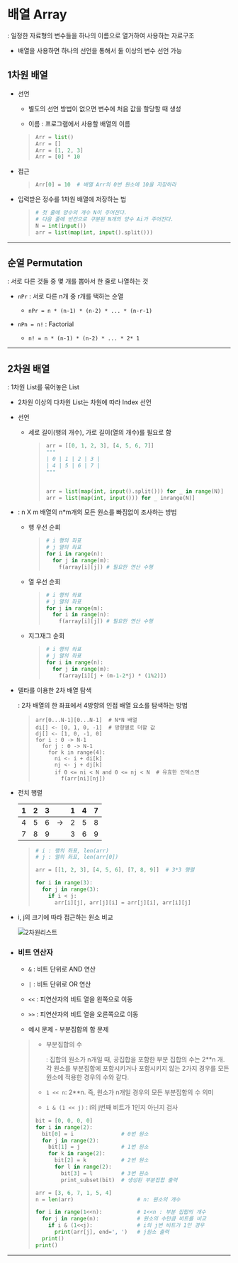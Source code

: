 # 배열 Array

: 일정한 자료형의 변수들을 하나의 이름으로 열거하여 사용하는 자료구조

- 배열을 사용하면 하나의 선언을 통해서 둘 이상의 변수 선언 가능

## 1차원 배열

- 선언
  
  - 별도의 선언 방법이 없으면 변수에 처음 값을 할당할 때 생성
  
  - 이름 : 프로그램에서 사용할 배열의 이름
  
  > ```python
  > Arr = list()
  > Arr = []
  > Arr = [1, 2, 3]
  > Arr = [0] * 10
  > ```

- 접근
  
  > ```python
  > Arr[0] = 10  # 배열 Arr의 0번 원소에 10을 저장하라
  > ```

- 입력받은 정수를 1차원 배열에 저장하는 법
  
  > ```python
  > # 첫 줄에 양수의 개수 N이 주어진다.
  > # 다음 줄에 빈칸으로 구분된 N개의 양수 Ai가 주어진다.
  > N = int(input())
  > arr = list(map(int, input().split()))
  > ```

---

## 순열 Permutation

: 서로 다른 것들 중 몇 개를 뽑아서 한 줄로 나열하는 것

- `nPr` : 서로 다른 n개 중 r개를 택하는 순열
  
  - `nPr = n * (n-1) * (n-2) * ... * (n-r-1)`

- `nPn = n!` : Factorial
  
  - `n! = n * (n-1) * (n-2) * ... * 2* 1`

---

## 2차원 배열

: 1차원 List를 묶어놓은 List

- 2차원 이상의 다차원 List는 차원에 따라 Index 선언

- 선언
  
  - 세로 길이(행의 개수), 가로 길이(열의 개수)를 필요로 함
    
    > ```python
    > arr = [[0, 1, 2, 3], [4, 5, 6, 7]]
    > """
    > | 0 | 1 | 2 | 3 |
    > | 4 | 5 | 6 | 7 |
    > """
    > 
    > 
    > arr = list(map(int, input().split())) for _ in range(N)]
    > arr = list(map(int, input())) for _ inrange(N)]
    > ```

- : n X m 배열의 n*m개의 모든 원소를 빠짐없이 조사하는 방법
  
  - 행 우선 순회
    
    > ```python
    > # i 행의 좌표
    > # j 열의 좌표
    > for i in range(n):
    >   for j in range(m):
    >     f(array[i][j]) # 필요한 연산 수행
    > ```
  
  - 열 우선 순회
    
    > ```python
    > # i 행의 좌표
    > # j 열의 좌표
    > for j in range(m):
    >   for i in range(n):
    >     f(array[i][j]) # 필요한 연산 수행
    > ```
  
  - 지그재그 순회
    
    > ```python
    > # i 행의 좌표
    > # j 열의 좌표
    > for i in range(n):
    >   for j in range(m):
    >     f(array[i][j + (m-1-2*j) * (1%2)])
    > ```

- 델타를 이용한 2차 배열 탐색
  
  : 2차 배열의 한 좌표에서 4방향의 인접 배열 요소를 탐색하는 방법
  
  > ```pseudocode
  > arr[0...N-1][0...N-1]  # N*N 배열
  > di[] <- [0, 1, 0, -1]  # 방향별로 더할 값
  > dj[] <- [1, 0, -1, 0]
  > for i : 0 -> N-1
  >   for j : 0 -> N-1
  >     for k in range(4):
  >       ni <- i + di[k]
  >       nj <- j + dj[k]
  >       if 0 <= ni < N and 0 <= nj < N  # 유효한 인덱스면
  >         f(arr[ni][nj])
  > ```

- 전치 행렬
  
  | 1   | 2   | 3   |     | 1   | 4   | 7   |
  | --- | --- | --- | --- | --- | --- | --- |
  | 4   | 5   | 6   | ->  | 2   | 5   | 8   |
  | 7   | 8   | 9   |     | 3   | 6   | 9   |
  
  > ```python
  > # i : 행의 좌표, len(arr)
  > # j : 열의 좌표, len(arr[0])
  > 
  > arr = [[1, 2, 3], [4, 5, 6], [7, 8, 9]]  # 3*3 행렬
  > 
  > for i in range(3):
  >   for j in range(3):
  >     if i < j:
  >       arr[i][j], arr[j][i] = arr[j][i], arr[i][j]
  > ```

- i, j의 크기에 따라 접근하는 원소 비교
  
  ![2차원리스트](https://github.com/user-attachments/assets/eac3264f-39ff-4eca-8706-8203bcc33446)

- ### 비트 연산자
  
  - `&` : 비트 단위로 AND 연산
  
  - `|` : 비트 단위로 OR 연산
  
  - `<<` : 피연산자의 비트 열을 왼쪽으로 이동
  
  - `>>` : 피연산자의 비트 열을 오른쪽으로 이동
  
  - 예시 문제 - 부분집합의 합 문제
  
  > - 부분집합의 수
  >   
  >   : 집합의 원소가 n개일 때, 공집합을 포함한 부분 집합의 수는 2**n 개. 각 원소를 부분집합에 포함시키거나 포함시키지 않는 2가지 경우를 모든 원소에 적용한 경우의 수와 같다.
  > 
  > - `1 << n`: 2**n. 즉, 원소가 n개일 경우의 모든 부분집합의 수 의미
  > 
  > - `i & (1 << j)` : i의 j번째 비트가 1인지 아닌지 검사
  > 
  > ```python
  > bit = [0, 0, 0, 0]
  > for i in range(2):
  >   bit[0] = i               # 0번 원소
  >   for j in range(2):
  >     bit[1] = j             # 1번 원소
  >     for k in range(2):
  >       bit[2] = k           # 2번 원소
  >       for l in range(2):
  >         bit[3] = l         # 3번 원소
  >         print_subset(bit)  # 생성된 부분집합 출력
  > ```
  > 
  > ```python
  > arr = [3, 6, 7, 1, 5, 4]
  > n = len(arr)                    # n: 원소의 개수
  > 
  > for i in range(1<<n):           # 1<<n : 부분 집합의 개수
  >   for j in range(n):            # 원소의 수만큼 비트를 비교
  >     if i & (1<<j):              # i의 j번 비트가 1인 경우
  >       print(arr[j], end=', ')   # j원소 출력
  >   print()
  > print() 
  > ```

---
